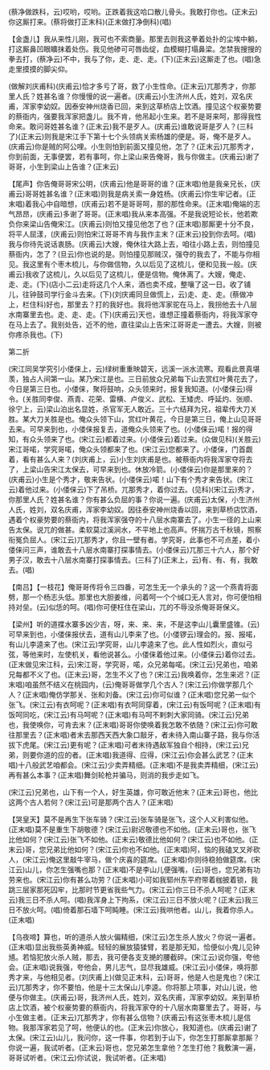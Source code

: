 <!-- { "loadSidebar": true } -->
(蔡净做跌科，云)哎哟，哎哟。正跌着我这哈口散儿骨头。我敢打你也。(正末云)你这厮打来。(蔡将做打正末科)(正末做打净倒科)(唱)

【金盏儿】我从来性儿刚，我可也不索商量。那里去则我这拳着处扑的尘埃中躺，打这厮鼻凹眼矌抹着处伤。我见他碜可可唇齿绽，血模糊打塌鼻梁。怎禁我搜搜的拳去打，(蔡净云)不中，我与了你，走、走、走。(下)(正末云)这厮走了也。(唱)急走里摸摸的脚尖仰。

(做解刘庆甫科)(庆甫云)恰才多亏了哥，救了小生性命。(正末云)兀那秀才，你那里人氏？姓甚名谁？你慢慢的说一遍者。(庆甫云)小生济州人氏，姓刘，双名庆甫，浑家李幼奴。因泰安神州烧香已回，来到这草桥店上饮酒。撞见这个权豪势要的蔡衙内，强要我浑家把盏儿。我不肯，他吊起小生来。若不是哥来呵，那得我性命来。敢问哥姓甚名谁？(正末云)我不是歹人。(庆甫云)谁敢说哥是歹人？(三科了)(正末云)则我是宋江手下第十七个头领病关索杨雄的便是。哥，俺不是歹人。(庆甫云)你是贼的阿公哩。小生则怕到前面又撞见他，怎了？(正末云)兀那秀才，你到前面，无事便罢，若有事呵，你上梁山来告俺哥，我与你做主。(庆甫云)谢了哥哥，小生到梁山上告谁？(正末云)

【尾声】你告俺哥哥宋公明，(庆甫云)他是哥哥的谁？(正末唱)他是我亲兄长，(庆甫云)哥哥姓甚名谁？(正末唱)则我是病关索一身姓杨。(庆甫云)你生牢记者。(正末唱)着我心中自暗想，(庆甫云)若不是哥哥呵，那的那性命来。(正末唱)俺端的志气昂昂，(庆甫云)多谢了哥哥。(正末唱)我从来本高强。不是我说短论长，他若欺负你来梁山告俺宋江。(庆甫云)则怕又撞见他怎了也？(正末唱)那厮更十分不良，将平人屈漾，(庆甫云)则怕宋江哥哥不肯与我作主末？(正末云)投到你去呵。(唱)我与你待先说话衷肠。(庆甫云)大嫂，俺休往大路上去，咱往小路上去，则怕撞见蔡衙内，怎了？(旦云)你也说的是。则怕撞见那贼汉，强夺的我去了，不能与你相见。我这里有个枣木梳儿，与你做信物，久以后见了这梳儿，便和见我一般。(庆甫云)我收了这梳儿，久以后见了这梳儿，便是信物。俺休离了。大嫂，俺走、走、走。(下)(店小二云)走将这几个人来，酒也卖不成，整嚷了这一日。收了铺儿，往钟鼓司学行金斗去来。(下)(刘庆甫同旦做慌上，云)走、走、走。(蔡做冲上，栏住科)好也，那里去？打的我好也。我将他浑家驼在马上，我拐他去十八层水南寨里去也。走、走、走。(下)(庆甫云)天也，谁想正撞着蔡衙内，将我浑家夺在马上去了。我别处告，近不的他，直往梁山上告宋江哥哥走一遭去。大嫂，则被你疼杀我也。(下)

第二折

(宋江同吴学究引小偻俫上，云)绿树重重映碧天，远溪一派水流寒。观看此景真堪羡，独占人间第一山。某乃宋江是也。三日前放众兄弟每下山去赏红叶黄花去了，今日是第三日也。小偻俫，聚将鼓响，众头领来时，报复我知道。(小偻俫云)得令。(关胜同李俊、燕青、花荣、雷横、卢俊义、武松、王矮虎、呼延灼、张顺、徐宁上，云)梁山泊出名显姓，杀官军无人敢近。三十六结拜为兄，祖辈传大刀关胜。某大刀关胜是也。俺众头领下山，赏红叶黄花，今日是第三日，俺上山见哥哥去来。可早来到也，小偻俫报复去，道俺众头领来了也。(小偻俫云)喏！报的得知，有众头领来了也。(宋江云)都着过来。(小偻俫云)着过来。(众做见科)(关胜云)宋江哥喏，学究哥喏，俺众头领都来了也。(宋江云)您都来了。小偻俫，门首觑着，看有甚么人来？(刘庆甫上，云)小生刘庆甫是也。被蔡衙内将我浑家夺将去了，上梁山告宋江太保去，可早来到也。休放冷箭。(小偻俫云)你是那里来的？(庆甫云)小生是个秀才，敬来告状。(小偻俫云)喏！山下有个秀才来告状。(宋江云)着他过来。(小偻俫云)下了吊桥。兀那秀才，着你过去。(见科)(宋江云)秀才，你那里人氏？姓甚名谁？你有甚么负屈的事？你说一遍。(庆甫云)太保，小生济州人氏，姓刘，双名庆甫，浑家李幼奴。因往泰安神州烧香以回，来到草桥店饮酒，遇着个权豪势要的蔡衙内，将我浑家强夺的十八层水南寨去了。小生一径的上山来告太保。说兀的做甚。柔软莫过溪涧水，不平地上也高声。怀揣万古千秋镜，照察衔冤负屈人。(宋江云)兀那秀才，你且一壁有者。学究哥，此事也不可点差，着小偻俫问三声，谁敢去十八层水南寨打探事情去。(小偻俫云)兀那三十六人，那个好男子汉，敢去十八层水南寨打探事情去。(三科了)(正末上，云)有、有、有，我敢去。(唱)

【南吕】【一枝花】俺哥哥传将令三四番，可怎生无一个承头的？这一个燕青将面劈，那一个杨志头低。那里也大胆姜维，问着呵一个个缄口无人言对，你可便怕相持对垒。(云)似恁的呵。(唱)你可便枉住在梁山，兀的不辱没杀俺哥哥保义。

【梁州】听的道揲水寨多凶少吉，呀，来、来、来，不是这李山儿囊里盛锥。(云)可早来到也，小偻俫报伏去，道有山儿李来了也。(小偻锣云)理会的。报、报喏，有山儿李逵来了也。(宋江云)学究哥，山儿李逵来了也。此人性如烈火，直似弓弦，等他来时，左使机关，看他说甚么。小偻俫着他过来。(小偻俫云)着你过去。(正末做见宋江科，云)宋江哥，学究哥，喏，众兄弟每喏。(宋江云)兄弟也，咱弟兄每都不义了也。(正末云)哥，怎生不义了也？(宋江云)我唤着你，怎生来迟？(正末唱)咱虽然不结义在桃园内，(云)俺哥哥做学几个古人？(宋江云)你做学那几个人？(正末唱)俺仿学那关、张和刘备。(宋江云)你可似谁？(正末唱)您兄弟一似个张飞。(宋江云)有衣呵呢？(正末唱)有衣呵同穿着，(宋江云)有饭呵呢？(正末唱)有饭呵同吃，(宋江云)有马呵呢？(正末唱)有马呵不剌刺大家同骑。(宋江云)兄弟也，我使唤你，可肯去末？(正末唱)哥哥你使唤着我怎敢不依随？(宋江云)你可敢往那里去？(正末唱)者末去那西天西大象口敲牙，者未待入南山寨子路，我与你活拔下虎尾。(宋江云)更有呢？(正末唱)可者末待遇敌军独自个相持，(宋江云)兄弟，则要你道的应的者。(正末唱)我道得、应得，(宋江云)你会甚么武艺？(正末唱)十八般武艺咱都会。(宋江云)少卖弄精细。(正末唱)不是我卖弄精细，(宋江云)再有甚么本事？(正末唱)舞剑轮枪并骗马，则消的我步走如飞。

(宋江云)兄弟也，山下有一个人，好生英雄，你可敢近他末？(正末云)哥也，他比这两个古人若何？(宋江云)可是那两个古人？(正末唱)

【哭皇天】莫不是再生下张车骑？(宋江云)张车骑是张飞，这个人义利害似他。(正末唱)莫不是重生下胡敬德？(宋江云)尉迟敬德也不如他。(正末云)哥也，张飞比他如何？(宋江云)张飞不如他。(正末云)敬德比他如何？(宋江云)也不如他。(正末云)哥，您兄弟比他如何？(宋江云)你也不如他。(正末唱)阿，恼的我磕叉叉斧砍人，(宋江云)俺这里敲牛宰马，做个庆喜的筵席。(正末唱)你则待稳拍做筵席。(宋江云)山儿，你怎生强嘴也那？(正末唱)不是李山儿便强嘴，(云)哥也，您兄弟有功劳来也。(宋江云)你有甚么功劳？(正末唱)小可如我郓州东平府带着枷披着锁，我跳三层家那死囚牢，比那时节更省我些气力。(宋江云)你三日不杀人呵呢？(正末云)我三日不杀人呵。(唱)我浑身上下拘系，(宋江云)三日不放火呢？(正末云)我三日不放火呵。(唱)倚着那石墙下呵盹睡。(宋江云)我哄他者。山儿，我着你杀人。(正末唱)

【乌夜啼】算也，听的道杀人放火偏精细，(宋江云)怎生杀人放火？你说一遍者。(正末唱)显出我些英勇神威。轻轻的展放猿猱臂，若是那无知，恰便似小鬼儿见钟馗。若恼犯放火杀人贼，那去，我可便各支支撧的腰截碎。(宋江云)说你强，夸他会。(正末唱)说我强，夸他会，男儿志气，显尽我雄威。(宋江云)小偻俫，唤将那秀才来，与他相见者。(刘庆甫上)(做见正末科，云)哥哥，他是人也是鬼也？(宋江云)兀那秀才，你不要怕，他是十三太保山儿李逵。你将那上项事，对山儿说，他便与你做主。(庆甫云)哥，我济州人氏，姓刘，双名庆甫，浑家李幼奴。来到草桥店上饮酒，被个权豪势要的蔡衙内，将我浑家夺的十八层水南寨里去了。哥哥，与小生做主者。(正末云)兀那秀才，你有甚么信物？(庆甫云)有这张枣木梳儿是信物。我那浑家若见了呵，他便认的也。(正末云)你放心，我知道也。(庆甫云)谢了太保。(宋江云)山儿，我问你，这一件事，你若到于山下，你怎生打那厮拿那厮？你说一遍，我试听者。(正末云)哥也，您兄弟怎生拿他？怎生打他？我敷演一遍，哥哥试听者。(宋江云)你试说，我试听者。(正末唱)

